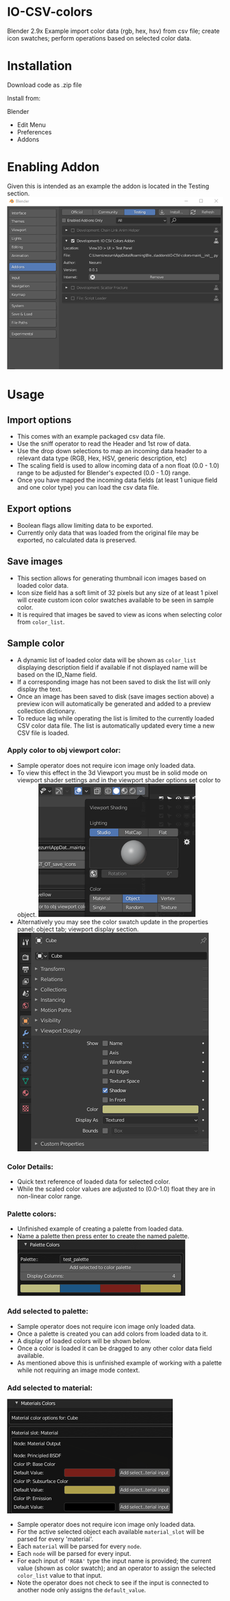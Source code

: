 # IO-CSV-colors

Blender 2.9x Example import color data (rgb, hex, hsv) from csv file; create icon swatches; perform operations based on selected color data.

# Installation

Download code as .zip file

Install from:

Blender
* Edit Menu
* Preferences
* Addons

# Enabling Addon

Given this is intended as an example the addon is located in the Testing section.
![](readme%20images/addon_location.png)

# Usage

## Import options

* This comes with an example packaged csv data file.
* Use the sniff operator to read the Header and 1st row of data.
* Use the drop down selections to map an incoming data header to a relevant data type (RGB, Hex, HSV, generic description, etc)
* The scaling field is used to allow incoming data of a non float (0.0 - 1.0) range to be adjusted for Blender's expected (0.0 - 1.0) range.
* Once you have mapped the incoming data fields (at least 1 unique field and one color type) you can load the csv data file.

## Export options

* Boolean flags allow limiting data to be exported.
* Currently only data that was loaded from the original file may be exported, no calculated data is preserved.

## Save images

* This section allows for generating thumbnail icon images based on loaded color data.
* Icon size field has a soft limit of 32 pixels but any size of at least 1 pixel will create custom icon color swatches available to be seen in sample color.
* It is required that images be saved to view as icons when selecting color from `color_list`.

## Sample color

* A dynamic list of loaded color data will be shown as `color_list` displaying description field if available if not displayed name will be based on the ID_Name field.
* If a corresponding image has not been saved to disk the list will only display the text.
* Once an image has been saved to disk (save images section above) a preview icon will automatically be generated and added to a preview collection dictionary.
* To reduce lag while operating the list is limited to the currently loaded CSV color data file. The list is automatically updated every time a new CSV file is loaded.

### Apply color to obj viewport color:

* Sample operator does not require icon image only loaded data.
* To view this effect in the 3d Viewport you must be in solid mode on viewport shader settings and in the viewport shader options set color to object.
![](readme%20images/viewport_obj_color.png)
* Alternatively you may see the color swatch update in the properties panel; object tab; viewport display section.
![](readme%20images/prop_panel_obj_color.png)

### Color Details:

* Quick text reference of loaded data for selected color.
* While the scaled color values are adjusted to (0.0-1.0) float they are in non-linear color range.

### Palette colors:

* Unfinished example of creating a palette from loaded data.
* Name a palette then press enter to create the named palette.
![](readme%20images/palette_panel.png)

### Add selected to palette:

* Sample operator does not require icon image only loaded data.
* Once a palette is created you can add colors from loaded data to it.
* A display of loaded colors will be shown below.
* Once a color is loaded it can be dragged to any other color data field available.
* As mentioned above this is unfinished example of working with a palette while not requiring an image mode context.

### Add selected to material:
![](readme%20images/Materials_subpanel.png)
* Sample operator does not require icon image only loaded data.
* For the active selected object each available `material_slot` will be parsed for every 'material'.
* Each `material` will be parsed for every `node`.
* Each `node` will be parsed for every input.
* For each input of `'RGBA'` type the input name is provided; the current value (shown as color swatch); and an operator to assign the selected `color_list` value to that input.
* Note the operator does not check to see if the input is connected to another node only assigns the `default_value`.